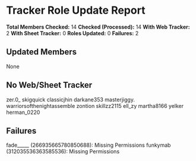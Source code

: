 # Tracker Role Update Report

**Total Members Checked:** 14
**Checked (Processed):** 14
**With Web Tracker:** 2
**With Sheet Tracker:** 0
**Roles Updated:** 0
**Failures:** 2

## Updated Members
None

## No Web/Sheet Tracker
zer.0_
skigquick
classicjhin
darkane353
masterjiggy.
warriorsofthenightassemble
zontion
skillzz2115
ell_zy
martha8166
yelker
herman_0220

## Failures
fade_____ (266935665780850688): Missing Permissions
funkymab (312035536363585536): Missing Permissions